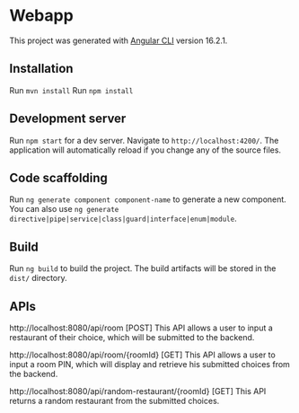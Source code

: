 # Webapp

This project was generated with [Angular CLI](https://github.com/angular/angular-cli) version 16.2.1.

## Installation
Run `mvn install`
Run `npm install`

## Development server

Run `npm start` for a dev server. Navigate to `http://localhost:4200/`. The application will automatically reload if you change any of the source files.

## Code scaffolding

Run `ng generate component component-name` to generate a new component. You can also use `ng generate directive|pipe|service|class|guard|interface|enum|module`.

## Build

Run `ng build` to build the project. The build artifacts will be stored in the `dist/` directory.

## APIs
http://localhost:8080/api/room [POST]
This API allows a user to input a restaurant of their choice, which will be submitted to the backend.

http://localhost:8080/api/room/{roomId} [GET]
This API allows a user to input a room PIN, which will display and retrieve his submitted choices from the backend.

http://localhost:8080/api/random-restaurant/{roomId} [GET]
This API returns a random restaurant from the submitted choices.